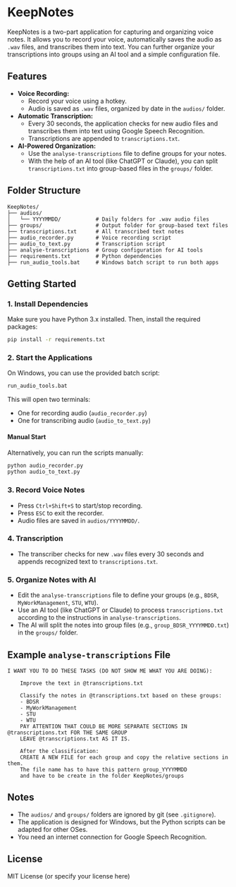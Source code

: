 # KeepNotes

KeepNotes is a two-part application for capturing and organizing voice notes. It allows you to record your voice, automatically saves the audio as `.wav` files, and transcribes them into text. You can further organize your transcriptions into groups using an AI tool and a simple configuration file.

## Features

- **Voice Recording:**
  - Record your voice using a hotkey.
  - Audio is saved as `.wav` files, organized by date in the `audios/` folder.
- **Automatic Transcription:**
  - Every 30 seconds, the application checks for new audio files and transcribes them into text using Google Speech Recognition.
  - Transcriptions are appended to `transcriptions.txt`.
- **AI-Powered Organization:**
  - Use the `analyse-transcriptions` file to define groups for your notes.
  - With the help of an AI tool (like ChatGPT or Claude), you can split `transcriptions.txt` into group-based files in the `groups/` folder.

## Folder Structure

```
KeepNotes/
├── audios/
│   └── YYYYMMDD/           # Daily folders for .wav audio files
├── groups/                 # Output folder for group-based text files
├── transcriptions.txt      # All transcribed text notes
├── audio_recorder.py       # Voice recording script
├── audio_to_text.py        # Transcription script
├── analyse-transcriptions  # Group configuration for AI tools
├── requirements.txt        # Python dependencies
├── run_audio_tools.bat     # Windows batch script to run both apps
```

## Getting Started

### 1. Install Dependencies

Make sure you have Python 3.x installed. Then, install the required packages:

```bash
pip install -r requirements.txt
```

### 2. Start the Applications

On Windows, you can use the provided batch script:

```bash
run_audio_tools.bat
```

This will open two terminals:
- One for recording audio (`audio_recorder.py`)
- One for transcribing audio (`audio_to_text.py`)

#### Manual Start

Alternatively, you can run the scripts manually:

```bash
python audio_recorder.py
python audio_to_text.py
```

### 3. Record Voice Notes

- Press `Ctrl+Shift+S` to start/stop recording.
- Press `ESC` to exit the recorder.
- Audio files are saved in `audios/YYYYMMDD/`.

### 4. Transcription

- The transcriber checks for new `.wav` files every 30 seconds and appends recognized text to `transcriptions.txt`.

### 5. Organize Notes with AI

- Edit the `analyse-transcriptions` file to define your groups (e.g., `BDSR`, `MyWorkManagement`, `STU`, `WTU`).
- Use an AI tool (like ChatGPT or Claude) to process `transcriptions.txt` according to the instructions in `analyse-transcriptions`.
- The AI will split the notes into group files (e.g., `group_BDSR_YYYYMMDD.txt`) in the `groups/` folder.

## Example `analyse-transcriptions` File

```
I WANT YOU TO DO THESE TASKS (DO NOT SHOW ME WHAT YOU ARE DOING):

    Improve the text in @transcriptions.txt

    Classify the notes in @transcriptions.txt based on these groups: 
    - BDSR
    - MyWorkManagement
    - STU
    - WTU
    PAY ATTENTION THAT COULD BE MORE SEPARATE SECTIONS IN @transcriptions.txt FOR THE SAME GROUP
    LEAVE @transcriptions.txt AS IT IS.

    After the classification:
    CREATE A NEW FILE for each group and copy the relative sections in them.
    The file name has to have this pattern group_YYYYMMDD 
    and have to be create in the folder KeepNotes/groups
```

## Notes
- The `audios/` and `groups/` folders are ignored by git (see `.gitignore`).
- The application is designed for Windows, but the Python scripts can be adapted for other OSes.
- You need an internet connection for Google Speech Recognition.

## License

MIT License (or specify your license here) 